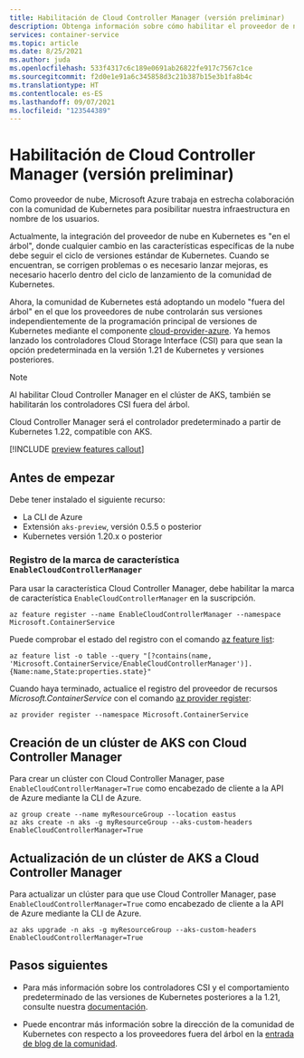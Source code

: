 ```yaml
---
title: Habilitación de Cloud Controller Manager (versión preliminar)
description: Obtenga información sobre cómo habilitar el proveedor de nube fuera del árbol.
services: container-service
ms.topic: article
ms.date: 8/25/2021
ms.author: juda
ms.openlocfilehash: 533f4317c6c189e0691ab26822fe917c7567c1ce
ms.sourcegitcommit: f2d0e1e91a6c345858d3c21b387b15e3b1fa8b4c
ms.translationtype: HT
ms.contentlocale: es-ES
ms.lasthandoff: 09/07/2021
ms.locfileid: "123544389"
---
```

# <a name="enable-cloud-controller-manager-preview"></a>Habilitación de Cloud Controller Manager (versión preliminar)

Como proveedor de nube, Microsoft Azure trabaja en estrecha colaboración con la comunidad de Kubernetes para posibilitar nuestra infraestructura en nombre de los usuarios.

Actualmente, la integración del proveedor de nube en Kubernetes es "en el árbol", donde cualquier cambio en las características específicas de la nube debe seguir el ciclo de versiones estándar de Kubernetes.  Cuando se encuentran, se corrigen problemas o es necesario lanzar mejoras, es necesario hacerlo dentro del ciclo de lanzamiento de la comunidad de Kubernetes.

Ahora, la comunidad de Kubernetes está adoptando un modelo "fuera del árbol" en el que los proveedores de nube controlarán sus versiones independientemente de la programación principal de versiones de Kubernetes mediante el componente [cloud-provider-azure][cloud-provider-azure].  Ya hemos lanzado los controladores Cloud Storage Interface (CSI) para que sean la opción predeterminada en la versión 1.21 de Kubernetes y versiones posteriores.

> [!Note]
> Al habilitar Cloud Controller Manager en el clúster de AKS, también se habilitarán los controladores CSI fuera del árbol.

Cloud Controller Manager será el controlador predeterminado a partir de Kubernetes 1.22, compatible con AKS.


[!INCLUDE [preview features callout](./includes/preview/preview-callout.md)]

## <a name="before-you-begin"></a>Antes de empezar

Debe tener instalado el siguiente recurso:

* La CLI de Azure
* Extensión `aks-preview`, versión 0.5.5 o posterior
* Kubernetes versión 1.20.x o posterior


### <a name="register-the-enablecloudcontrollermanager-feature-flag"></a>Registro de la marca de característica `EnableCloudControllerManager`

Para usar la característica Cloud Controller Manager, debe habilitar la marca de característica `EnableCloudControllerManager` en la suscripción. 

```azurecli
az feature register --name EnableCloudControllerManager --namespace Microsoft.ContainerService
```
Puede comprobar el estado del registro con el comando [az feature list][az-feature-list]:

```azurecli-interactive
az feature list -o table --query "[?contains(name, 'Microsoft.ContainerService/EnableCloudControllerManager')].{Name:name,State:properties.state}"
```

Cuando haya terminado, actualice el registro del proveedor de recursos *Microsoft.ContainerService* con el comando [az provider register][az-provider-register]:

```azurecli-interactive
az provider register --namespace Microsoft.ContainerService
```

## <a name="create-an-aks-cluster-with-cloud-controller-manager"></a>Creación de un clúster de AKS con Cloud Controller Manager

Para crear un clúster con Cloud Controller Manager, pase `EnableCloudControllerManager=True` como encabezado de cliente a la API de Azure mediante la CLI de Azure.

```azurecli-interactive
az group create --name myResourceGroup --location eastus
az aks create -n aks -g myResourceGroup --aks-custom-headers EnableCloudControllerManager=True
```

## <a name="upgrade-an-aks-cluster-to-cloud-controller-manager"></a>Actualización de un clúster de AKS a Cloud Controller Manager

Para actualizar un clúster para que use Cloud Controller Manager, pase `EnableCloudControllerManager=True` como encabezado de cliente a la API de Azure mediante la CLI de Azure.

```azurecli-interactive
az aks upgrade -n aks -g myResourceGroup --aks-custom-headers EnableCloudControllerManager=True
```

## <a name="next-steps"></a>Pasos siguientes

- Para más información sobre los controladores CSI y el comportamiento predeterminado de las versiones de Kubernetes posteriores a la 1.21, consulte nuestra [documentación][csi-docs].

- Puede encontrar más información sobre la dirección de la comunidad de Kubernetes con respecto a los proveedores fuera del árbol en la [entrada de blog de la comunidad][community-blog].


<!-- LINKS - internal -->
[az-provider-register]: /cli/azure/provider#az_provider_register
[az-feature-register]: /cli/azure/feature#az_feature_register
[az-feature-list]: /cli/azure/feature#az_feature_list
[csi-docs]: csi-storage-drivers.md

<!-- LINKS - External -->
[community-blog]: https://kubernetes.io/blog/2019/04/17/the-future-of-cloud-providers-in-kubernetes
[cloud-provider-azure]: https://github.com/kubernetes-sigs/cloud-provider-azure
